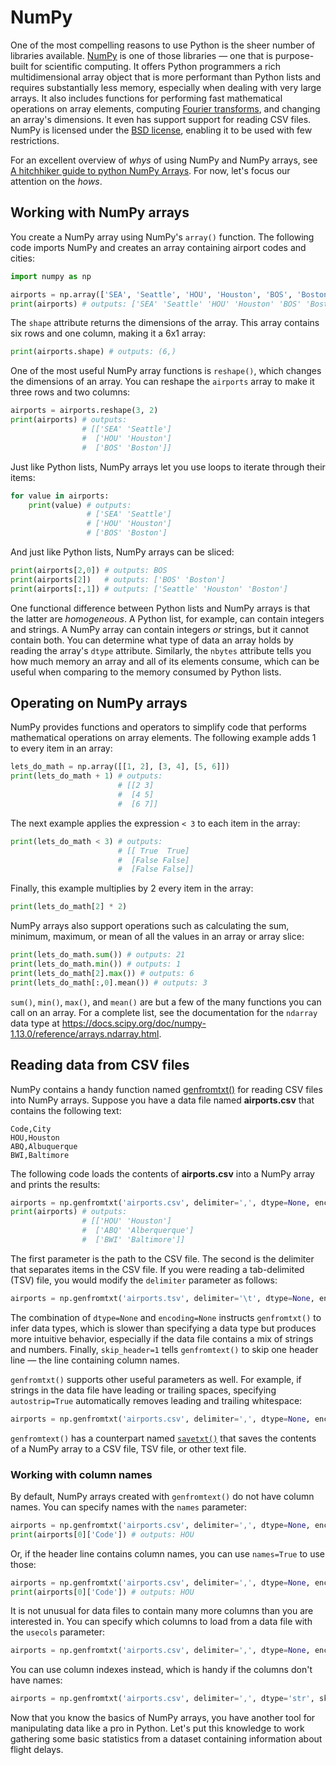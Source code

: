 # NumPy

One of the most compelling reasons to use Python is the sheer number of libraries available. [NumPy](https://www.numpy.org/) is one of those libraries — one that is purpose-built for scientific computing. It offers Python programmers a rich multidimensional array object that is more performant than Python lists and requires substantially less memory, especially when dealing with very large arrays. It also includes functions for performing fast mathematical operations on array elements, computing [Fourier transforms](https://en.wikipedia.org/wiki/Fourier_transform), and changing an array's dimensions. It even has support support for reading CSV files. NumPy is licensed under the [BSD license](https://www.numpy.org/license.html#license), enabling it to be used with few restrictions.

For an excellent overview of *whys* of using NumPy and NumPy arrays, see [A hitchhiker guide to python NumPy Arrays](https://towardsdatascience.com/a-hitchhiker-guide-to-python-numpy-arrays-9358de570121). For now, let's focus our attention on the *hows*.

## Working with NumPy arrays

You create a NumPy array using NumPy's `array()` function. The following code imports NumPy and creates an array containing airport codes and cities:  

```python
import numpy as np

airports = np.array(['SEA', 'Seattle', 'HOU', 'Houston', 'BOS', 'Boston'])
print(airports) # outputs: ['SEA' 'Seattle' 'HOU' 'Houston' 'BOS' 'Boston']
```

The `shape` attribute returns the dimensions of the array. This array contains six rows and one column, making it a 6x1 array: 

```python
print(airports.shape) # outputs: (6,)
```

One of the most useful NumPy array functions is `reshape()`, which changes the dimensions of an array. You can reshape the `airports` array to make it three rows and two columns:  

```python
airports = airports.reshape(3, 2)
print(airports) # outputs: 
                # [['SEA' 'Seattle']
                #  ['HOU' 'Houston']
                #  ['BOS' 'Boston']]
```

Just like Python lists, NumPy arrays let you use loops to iterate through their items:  

```python
for value in airports:
    print(value) # outputs:
                 # ['SEA' 'Seattle']
                 # ['HOU' 'Houston']
                 # ['BOS' 'Boston']
```

And just like Python lists, NumPy arrays can be sliced:

```python
print(airports[2,0]) # outputs: BOS
print(airports[2])   # outputs: ['BOS' 'Boston']
print(airports[:,1]) # outputs: ['Seattle' 'Houston' 'Boston']
```

One functional difference between Python lists and NumPy arrays is that the latter are *homogeneous*. A Python list, for example, can contain integers and strings. A NumPy array can contain integers *or* strings, but it cannot contain both. You can determine what type of data an array holds by reading the array's `dtype` attribute. Similarly, the `nbytes` attribute tells you how much memory an array and all of its elements consume, which can be useful when comparing to the memory consumed by Python lists.

## Operating on NumPy arrays

NumPy provides functions and operators to simplify code that performs mathematical operations on array elements. The following example adds 1 to every item in an array:

```python
lets_do_math = np.array([[1, 2], [3, 4], [5, 6]])
print(lets_do_math + 1) # outputs: 
                        # [[2 3]
                        #  [4 5]
                        #  [6 7]]
```

The next example applies the expression `< 3` to each item in the array:

```python
print(lets_do_math < 3) # outputs: 
                        # [[ True  True]
                        #  [False False]
                        #  [False False]]
```

Finally, this example multiplies by 2 every item in the array:

```python
print(lets_do_math[2] * 2) 
```

NumPy arrays also support operations such as calculating the sum, minimum, maximum, or mean of all the values in an array or array slice:

```python
print(lets_do_math.sum()) # outputs: 21
print(lets_do_math.min()) # outputs: 1
print(lets_do_math[2].max()) # outputs: 6
print(lets_do_math[:,0].mean()) # outputs: 3
```

`sum()`, `min()`, `max()`, and `mean()` are but a few of the many functions you can call on an array. For a complete list, see the documentation for the `ndarray` data type at https://docs.scipy.org/doc/numpy-1.13.0/reference/arrays.ndarray.html.

## Reading data from CSV files

NumPy contains a handy function named [genfromtxt()](https://www.numpy.org/devdocs/user/basics.io.genfromtxt.html) for reading CSV files into NumPy arrays. Suppose you have a data file named **airports.csv** that contains the following text:

```csv
Code,City
HOU,Houston
ABQ,Albuquerque
BWI,Baltimore
```

The following code loads the contents of **airports.csv** into a NumPy array and prints the results:

```python
airports = np.genfromtxt('airports.csv', delimiter=',', dtype=None, encoding=None, skip_header=1)
print(airports) # outputs: 
                # [['HOU' 'Houston']
                #  ['ABQ' 'Alberquerque']
                #  ['BWI' 'Baltimore']]

```

The first parameter is the path to the CSV file. The second is the delimiter that separates items in the CSV file. If you were reading a tab-delimited (TSV) file, you would modify the `delimiter` parameter as follows:

```python
airports = np.genfromtxt('airports.tsv', delimiter='\t', dtype=None, encoding=None, skip_header=1)
```

The combination of `dtype=None` and `encoding=None` instructs `genfromtxt()` to infer data types, which is slower than specifying a data type but produces more intuitive behavior, especially if the data file contains a mix of strings and numbers. Finally, `skip_header=1` tells `genfromtext()` to skip one header line — the line containing column names.

`genfromtxt()` supports other useful parameters as well. For example, if strings in the data file have leading or trailing spaces, specifying `autostrip=True` automatically removes leading and trailing whitespace:

```python
airports = np.genfromtxt('airports.csv', delimiter=',', dtype=None, encoding=None, skip_header=1, autostrip=True)
```

`genfromtext()` has a counterpart named [`savetxt()`](https://docs.scipy.org/doc/numpy/reference/generated/numpy.savetxt.html) that saves the contents of a NumPy array to a CSV file, TSV file, or other text file.

### Working with column names

By default, NumPy arrays created with `genfromtext()` do not have column names. You can specify names with the `names` parameter:

```python
airports = np.genfromtxt('airports.csv', delimiter=',', dtype=None, encoding=None, skip_header=1, names=('Code', 'City'))
print(airports[0]['Code']) # outputs: HOU
```

Or, if the header line contains column names, you can use `names=True` to use those:

```python
airports = np.genfromtxt('airports.csv', delimiter=',', dtype=None, encoding=None, names=True)
print(airports[0]['Code']) # outputs: HOU
```

It is not unusual for data files to contain many more columns than you are interested in. You can specify which columns to load from a data file with the `usecols` parameter:

```python
airports = np.genfromtxt('airports.csv', delimiter=',', dtype=None, encoding=None, names=True, usecols=('Code', 'City'))
```

You can use column indexes instead, which is handy if the columns don't have names:

```python
airports = np.genfromtxt('airports.csv', delimiter=',', dtype='str', skip_header=1, usecols=(0, 1))
```

Now that you know the basics of NumPy arrays, you have another tool for manipulating data like a pro in Python. Let's put this knowledge to work gathering some basic statistics from a dataset containing information about flight delays.